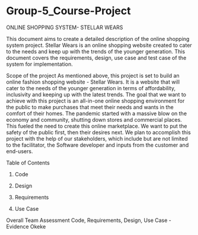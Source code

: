 # Group-5_Course-Project

ONLINE SHOPPING SYSTEM- STELLAR WEARS

This document aims to create a detailed description of the online shopping system project. Stellar Wears is an online shopping website created to cater to the needs and keep up with the trends of the younger generation. This document covers the requirements, design, use case and test case of the system for implementation.

Scope of the project 
As mentioned above, this project is set to build an online fashion shopping website - Stellar Wears. It is a website that will cater to the needs of the younger generation in terms of affordability, inclusivity and keeping up with the latest trends. The goal that we want to achieve with this project is an all-in-one online shopping environment for the public to make purchases that meet their needs and wants in the comfort of their homes. The pandemic started with a massive blow on the economy and community, shutting down stores and commercial places. This fueled the need to create this online marketplace. We want to put the safety of the public first, then their desires next. We plan to accomplish this project with the help of our stakeholders, which include but are not limited to the facilitator, the Software developer and inputs from the customer and end-users.


Table of Contents

1. Code

2. Design

3. Requirements

4. Use Case


Overall Team Assessment
Code, Requirements, Design, Use Case - Evidence Okeke

